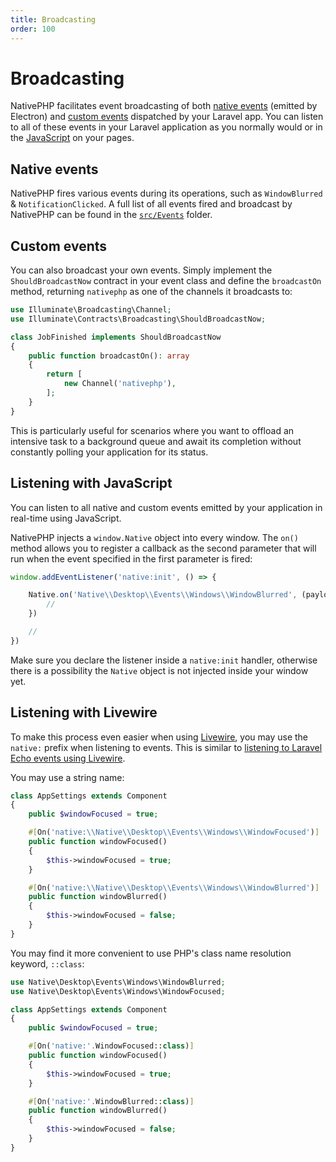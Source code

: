 ```yaml
---
title: Broadcasting
order: 100
---
```


# Broadcasting

NativePHP facilitates event broadcasting of both [native events](#native-events) (emitted by Electron) and
[custom events](#custom-events) dispatched by your Laravel app. You can listen to all of these events in your
Laravel application as you normally would or in the [JavaScript](#listening-with-javascript) on your pages.

## Native events

NativePHP fires various events during its operations, such as `WindowBlurred` & `NotificationClicked`. A full list
of all events fired and broadcast by NativePHP can be found in the
[`src/Events`](https://github.com/nativephp/desktop/tree/main/src/Events) folder.

## Custom events

You can also broadcast your own events. Simply implement the `ShouldBroadcastNow` contract in your event class and
define the `broadcastOn` method, returning `nativephp` as one of the channels it broadcasts to:

```php
use Illuminate\Broadcasting\Channel;
use Illuminate\Contracts\Broadcasting\ShouldBroadcastNow;

class JobFinished implements ShouldBroadcastNow
{
    public function broadcastOn(): array
    {
        return [
            new Channel('nativephp'),
        ];
    }
}
```

This is particularly useful for scenarios where you want to offload an intensive task to a background queue and await
its completion without constantly polling your application for its status.

## Listening with JavaScript

You can listen to all native and custom events emitted by your application in real-time using JavaScript.

NativePHP injects a `window.Native` object into every window. The `on()` method allows you to register a callback as
the second parameter that will run when the event specified in the first parameter is fired:

```js
window.addEventListener('native:init', () => {

    Native.on('Native\\Desktop\\Events\\Windows\\WindowBlurred', (payload, event) => {
        //
    })

    // 
})
```

Make sure you declare the listener inside a `native:init` handler, otherwise there is a possibility the `Native` object is not injected inside your window yet.

## Listening with Livewire

To make this process even easier when using [Livewire](https://livewire.laravel.com), you may use the `native:` prefix when
listening to events. This is similar to
[listening to Laravel Echo events using Livewire](https://livewire.laravel.com/docs/events#real-time-events-using-laravel-echo).

You may use a string name:

```php
class AppSettings extends Component
{
    public $windowFocused = true;

    #[On('native:\\Native\\Desktop\\Events\\Windows\\WindowFocused')]
    public function windowFocused()
    {
        $this->windowFocused = true;
    }

    #[On('native:\\Native\\Desktop\\Events\\Windows\\WindowBlurred')]
    public function windowBlurred()
    {
        $this->windowFocused = false;
    }
}
```

You may find it more convenient to use PHP's class name resolution keyword, `::class`:

```php
use Native\Desktop\Events\Windows\WindowBlurred;
use Native\Desktop\Events\Windows\WindowFocused;

class AppSettings extends Component
{
    public $windowFocused = true;

    #[On('native:'.WindowFocused::class)]
    public function windowFocused()
    {
        $this->windowFocused = true;
    }

    #[On('native:'.WindowBlurred::class)]
    public function windowBlurred()
    {
        $this->windowFocused = false;
    }
}
```
